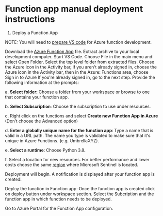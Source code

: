 # Function app manual deployment instructions 

1. Deploy a Function App

NOTE: You will need to [prepare VS code](https://docs.microsoft.com/azure/azure-functions/functions-create-first-function-python#prerequisites) for Azure function development.

Download the [Azure Function App](https://aka.ms/sentinel-SlackAuditAPI-functionapp) file. Extract archive to your local development computer.
Start VS Code. Choose File in the main menu and select Open Folder.
Select the top level folder from extracted files.
Choose the Azure icon in the Activity bar, if you aren't already signed in, choose the Azure icon in the Activity bar, then in the Azure: Functions area, choose Sign in to Azure
If you're already signed in, go to the next step.
Provide the following information at the prompts:

a. **Select folder**: Choose a folder from your workspace or browse to one that contains your function app.

b. **Select Subscription**: Choose the subscription to use under resources.

c. Right click on the functions and select **Create new Function App in Azure** (Don't choose the Advanced option)

d. **Enter a globally unique name for the function app**: Type a name that is valid in a URL path. The name you type is validated to make sure that it's unique in Azure Functions. (e.g. UmbrellaXYZ).

e. **Select a runtime**: Choose Python 3.8.

f. Select a location for new resources. For better performance and lower costs choose the same [region](https://azure.microsoft.com/regions/) where Microsoft Sentinel is located.

Deployment will begin. A notification is displayed after your function app is created.

Deploy the function in Function app: Once the function app is created click on deploy button under workspace section. Select the Subcription and the function app in which function needs to be deployed.

Go to Azure Portal for the Function App configuration.